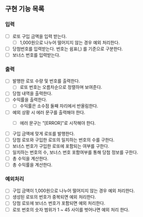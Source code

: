 ## 구현 기능 목록

### 입력

- [ ] 로또 구입 금액을 입력 받는다.
    - [ ] 1,000원으로 나누어 떨어지지 않는 경우 예외 처리한다.
- [ ] 당첨번호를 입력받는다. 번호는 쉼표(,) 를 기준으로 구분한다.
- [ ] 보너스 번호를 입력받는다.

### 출력

- [ ] 발행한 로또 수량 및 번호를 출력한다.
    - [ ] 로또 번호는 오름차순으로 정렬하며 보여준다.
- [ ] 당첨 내역을 출력한다.
- [ ] 수익률을 출력한다.
    - [ ] 수익률은 소수점 둘째 자리에서 반올림한다.
- [ ] 예외 상황 시 에러 문구를 출력해야 한다.
    - [ ] 에러 문구는 "[ERROR]"로 시작해야 한다.


- [ ] 구입 금액에 맞게 로또를 발행한다.
- [ ] 당첨 로또와 구입한 로또의 일치하는 번호의 수를 구한다.
- [ ] 보너스 번호가 구입한 로또에 포함되는 여부를 구한다.
- [ ] 일치하는 번호의 수, 보너스 번호 포함여부를 통해 당첨 정보를 구한다.
- [ ] 총 수익을 계산한다.
- [ ] 총 수익률을 계산한다.

### 예외처리
- [ ] 구입 금액이 1,000원으로 나누어 떨어지지 않는 경우 예외 처리한다.
- [ ] 생성된 로또의 번호가 중복되면 예외 처리한다.
- [ ] 당첨 로또에 보너스 번호가 포함되면 예외 처리한다.
- [ ] 로또 번호의 숫자 범위가 1 ~ 45 사이를 벗어나면 예외 처리 한다.
